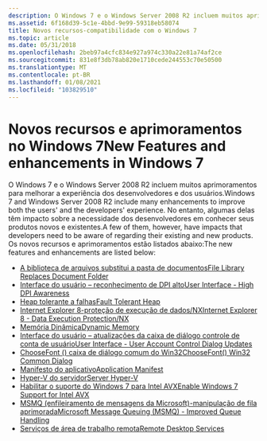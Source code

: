 ```yaml
---
description: O Windows 7 e o Windows Server 2008 R2 incluem muitos aprimoramentos para melhorar a experiência dos desenvolvedores e dos usuários.
ms.assetid: 6f168d39-5c1e-4bbd-9e99-59318eb58074
title: Novos recursos-compatibilidade com o Windows 7
ms.topic: article
ms.date: 05/31/2018
ms.openlocfilehash: 2beb97a4cfc834e927a974c330a22e81a74af2ce
ms.sourcegitcommit: 831e8f3db78ab820e1710cede244553c70e50500
ms.translationtype: MT
ms.contentlocale: pt-BR
ms.lasthandoff: 01/08/2021
ms.locfileid: "103829510"
---
```

# <a name="new-features-and-enhancements-in-windows-7"></a><span data-ttu-id="de8bf-103">Novos recursos e aprimoramentos no Windows 7</span><span class="sxs-lookup"><span data-stu-id="de8bf-103">New Features and enhancements in Windows 7</span></span>

<span data-ttu-id="de8bf-104">O Windows 7 e o Windows Server 2008 R2 incluem muitos aprimoramentos para melhorar a experiência dos desenvolvedores e dos usuários.</span><span class="sxs-lookup"><span data-stu-id="de8bf-104">Windows 7 and Windows Server 2008 R2 include many enhancements to improve both the users' and the developers' experience.</span></span> <span data-ttu-id="de8bf-105">No entanto, algumas delas têm impacto sobre a necessidade dos desenvolvedores em conhecer seus produtos novos e existentes.</span><span class="sxs-lookup"><span data-stu-id="de8bf-105">A few of them, however, have impacts that developers need to be aware of regarding their existing and new products.</span></span> <span data-ttu-id="de8bf-106">Os novos recursos e aprimoramentos estão listados abaixo:</span><span class="sxs-lookup"><span data-stu-id="de8bf-106">The new features and enhancements are listed below:</span></span>

-   [<span data-ttu-id="de8bf-107">A biblioteca de arquivos substitui a pasta de documentos</span><span class="sxs-lookup"><span data-stu-id="de8bf-107">File Library Replaces Document Folder</span></span>](file-library-replaces-document-folder.md)
-   [<span data-ttu-id="de8bf-108">Interface do usuário – reconhecimento de DPI alto</span><span class="sxs-lookup"><span data-stu-id="de8bf-108">User Interface - High DPI Awareness</span></span>](user-interface---high-dpi-awareness.md)
-   [<span data-ttu-id="de8bf-109">Heap tolerante a falhas</span><span class="sxs-lookup"><span data-stu-id="de8bf-109">Fault Tolerant Heap</span></span>](fault-tolerant-heap.md)
-   [<span data-ttu-id="de8bf-110">Internet Explorer 8-proteção de execução de dados/NX</span><span class="sxs-lookup"><span data-stu-id="de8bf-110">Internet Explorer 8 - Data Execution Protection/NX</span></span>](internet-explorer-8---data-execution-protection-nx.md)
-   [<span data-ttu-id="de8bf-111">Memória Dinâmica</span><span class="sxs-lookup"><span data-stu-id="de8bf-111">Dynamic Memory</span></span>](dynamic-memory.md)
-   [<span data-ttu-id="de8bf-112">Interface do usuário – atualizações da caixa de diálogo controle de conta de usuário</span><span class="sxs-lookup"><span data-stu-id="de8bf-112">User Interface - User Account Control Dialog Updates</span></span>](user-interface---user-account-control-dialog-updates.md)
-   [<span data-ttu-id="de8bf-113">ChooseFont () caixa de diálogo comum do Win32</span><span class="sxs-lookup"><span data-stu-id="de8bf-113">ChooseFont() Win32 Common Dialog</span></span>](choosefont-win32-common-dialog.md)
-   [<span data-ttu-id="de8bf-114">Manifesto do aplicativo</span><span class="sxs-lookup"><span data-stu-id="de8bf-114">Application Manifest</span></span>](compatibility---application-manifest.md)
-   [<span data-ttu-id="de8bf-115">Hyper-V do servidor</span><span class="sxs-lookup"><span data-stu-id="de8bf-115">Server Hyper-V</span></span>](server-hyper-v.md)
-   [<span data-ttu-id="de8bf-116">Habilitar o suporte do Windows 7 para Intel AVX</span><span class="sxs-lookup"><span data-stu-id="de8bf-116">Enable Windows 7 Support for Intel AVX</span></span>](enable-windows-7-support-for-intel-avx.md)
-   [<span data-ttu-id="de8bf-117">MSMQ (enfileiramento de mensagens da Microsoft)-manipulação de fila aprimorada</span><span class="sxs-lookup"><span data-stu-id="de8bf-117">Microsoft Message Queuing (MSMQ) - Improved Queue Handling</span></span>](microsoft-message-queuing--msmq----improved-queue-handling.md)
-   [<span data-ttu-id="de8bf-118">Serviços de área de trabalho remota</span><span class="sxs-lookup"><span data-stu-id="de8bf-118">Remote Desktop Services</span></span>](terminal-services.md)

 

 
